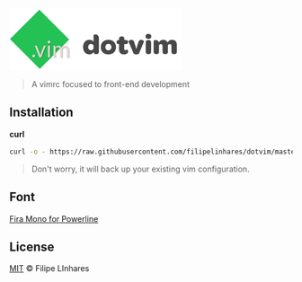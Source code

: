 ![dotvim](images/logo.png)
> A vimrc focused to front-end development

## Installation
**curl**
```bash
curl -o - https://raw.githubusercontent.com/filipelinhares/dotvim/master/install.sh | sh
```
> Don't worry, it will back up your existing vim configuration.

## Font
[Fira Mono for Powerline](https://github.com/powerline/fonts/tree/master/FiraMono)

## License
[MIT](LICENSE.md) © Filipe LInhares
